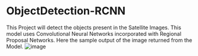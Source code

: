 # ObjectDetection-RCNN
This Project will detect the objects present in the Satellite Images. This model uses Convolutional Neural Networks incorporated with Regional Proposal Networks. Here the sample output of the image returned from the Model.
![image](https://user-images.githubusercontent.com/83855692/171787117-423a8e03-f2a8-4fa6-9aa3-aab016a5128a.png)
